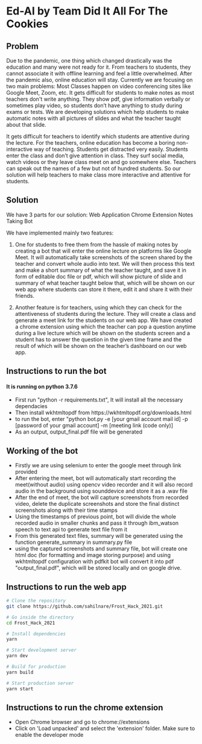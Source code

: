 
# Ed-AI by Team Did It All For The Cookies


## Problem
Due to the pandemic, one thing which changed drastically was the education and many were not ready for it.
From teachers to students, they cannot associate it with offline learning and feel a little overwhelmed. After the pandemic also, online education will stay.
Currently we are focusing on two main problems:
Most Classes happen on video conferencing sites like Google Meet, Zoom, etc. It gets difficult for students to make notes as most teachers don't write anything. They show pdf, give information verbally or sometimes play video, so students don’t have anything to study during exams or tests.
We are developing solutions which help students to make automatic notes with all pictures of slides and what the teacher taught about that slide.

It gets difficult for teachers to identify which students are   attentive during the lecture. For the teachers, online education has become a boring non-interactive way of teaching.
Students get distracted very easily. Students enter the class and don’t give attention in class. They surf social media, watch videos or they leave class meet on and go somewhere else.
 Teachers can speak out the names of a few but not of  hundred students. So our solution will help teachers to make class more interactive and attentive for students.

## Solution
We have 3 parts for our solution:
Web Application
Chrome Extension
Notes Taking Bot

We have implemented mainly two features:
1. One for students to free them from the hassle of making notes by creating a bot that will enter the online lecture on platforms like Google Meet. It will automatically take screenshots of the screen shared by the teacher and
convert whole audio into text.
We will then process this text and make a short summary of what the teacher taught, and save it in form of editable doc file or pdf, which will show picture of slide and summary of what teacher taught below that, which will be shown on our web app where students can store it there, edit it and share it with their friends.


2. Another feature is for teachers, using which they can check for the attentiveness of students during the lecture.
They will create a class and generate a meet link for the students on our web app.
We have created a chrome extension using which the teacher can pop a question anytime during a live lecture which will be shown on the students screen and a student has to answer the question in the given time frame and the result of which will be shown on the teacher’s dashboard on our web app.


## Instructions to run the bot
#### It is running on python 3.7.6

<ul>
  <li> First run "python -r requirements.txt", It will install all the necessary dependacies </li>
  <li> Then install wkhtmltopdf from https://wkhtmltopdf.org/downloads.html </li>
  <li> to run the bot, enter "python bot.py -e [your gmail account mail id] -p [password of your gmail account] -m [meeting link (code only)] </li>
  <li> As an output, output_final.pdf file will be generated </li>
</ul>

## Working of the bot

<ul>
  <li> Firstly we are using selenium to enter the google meet through link provided </li>
  <li> After entering the meet, bot will automatically start recording the meet(without audio) using opencv video recorder and it will also record audio in the background using sounddevice and store it as a .wav file </li>
  <li> After the end of meet, the bot will capture screenshots from recorded video, delete the duplicate screenshots and store the final distinct screenshots along with their time stamps </li>
  <li> Using the timestamps of previous point, bot will divide the whole recorded audio in smaller chunks and pass it through ibm_watson speech to text api to generate text file from it </li>
  <li> From this generated text files, summary will be generated using the function generate_summary in summary.py file </li>
  <li> using the captured screenshots and summary file, bot will create one html doc (for formatting and image storing purpose) and using wkhtmltopdf configuration with pdfkit bot will convert it into pdf "output_final.pdf", which will be stored locally and on google drive.</li>
</ul>


## Instructions to run the web app

```bash
# Clone the repository
git clone https://github.com/sahilnare/Frost_Hack_2021.git

# Go inside the directory
cd Frost_Hack_2021

# Install dependencies
yarn

# Start development server
yarn dev

# Build for production
yarn build

# Start production server
yarn start
```

## Instructions to run the chrome extension

<ul>
  <li> Open Chrome browser and go to chrome://extensions </li>
  <li> Click on 'Load unpacked' and select the 'extension' folder. Make sure to enable the developer mode </li>
</ul>
